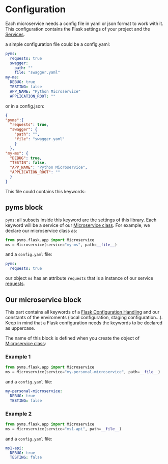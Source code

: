 # Configuration

Each microservice needs a config file in yaml or json format to work with it. This configuration contains
the Flask settings of your project and the [Services](services.md).

a simple configuration file could be a config.yaml:

```yaml
pyms:
  requests: true
  swagger:
    path: ""
    file: "swagger.yaml"
my-ms:
  DEBUG: true
  TESTING: false
  APP_NAME: "Python Microservice"
  APPLICATION_ROOT: ""
```

or in a config.json:

```json
{
"pyms":{
  "requests": true,
  "swagger": {
    "path": "",
    "file": "swagger.yaml"
    }
  },
"my-ms": {
  "DEBUG": true,
  "TESTIN": false,
  "APP_NAME": "Python Microservice",
  "APPLICATION_ROOT": ""
  }
}
```

This file could contains this keywords:


## pyms block

```pyms```: all subsets inside this keyword are the settings of this library. Each keyword will be a service of our
[Microservice class](ms_class.md). For example, we declare our microservice class as:

```python
from pyms.flask.app import Microservice
ms = Microservice(service="my-ms", path=__file__)
```
and a `config.yaml` file:

```yaml
pyms:
  requests: true
```

our object `ms` has an attribute `requests` that is a instance of our service [requests](services.md). 

## Our microservice block
This part contains all keywords of a [Flask Configuration Handling](http://flask.pocoo.org/docs/1.0/config/) and our 
constants of the enviroments (local configuration, staging configuration...). Keep in mind that a Flask configuration needs
the keywords to be declared as uppercase.

The name of this block is defined when you create the object of [Microservice class](ms_class.md):

### Example 1
```python
from pyms.flask.app import Microservice
ms = Microservice(service="my-personal-microservice", path=__file__)
```
and a `config.yaml` file:

```yaml
my-personal-microservice:
  DEBUG: true
  TESTING: false
```

### Example 2
```python
from pyms.flask.app import Microservice
ms = Microservice(service="ms1-api", path=__file__)
```
and a `config.yaml` file:

```yaml
ms1-api:
  DEBUG: true
  TESTING: false
```
